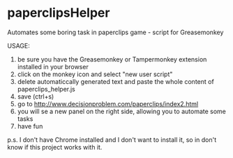# paperclipsHelper
Automates some boring task in paperclips game - script for Greasemonkey

USAGE: 
1) be sure you have the Greasemonkey or Tampermonkey extension installed in your browser
2) click on the monkey icon and select "new user script"
3) delete automaticcally generated text and paste the whole content of paperclips_helper.js
4) save (ctrl+s)
5) go to http://www.decisionproblem.com/paperclips/index2.html
6) you will se a new panel on the right side, allowing you to automate some tasks
7) have fun

p.s. I don't have Chrome installed and I don't want to install it, so in don't know if this project works with it.
